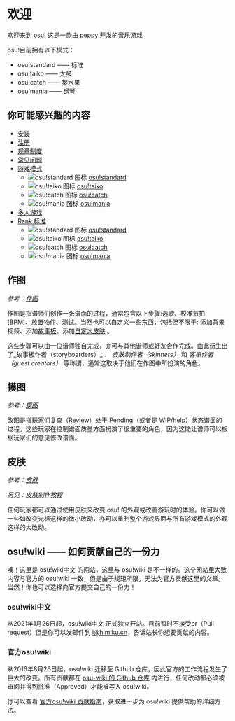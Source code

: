 # 欢迎

欢迎来到 osu! 这是一款由 peppy 开发的音乐游戏

osu!目前拥有以下模式：

* osu!standard —— 标准
* osu!taiko —— 太鼓
* osu!catch —— 接水果
* osu!mania —— 钢琴

## 你可能感兴趣的内容

* [安装](an-zhuang/windows.md)
* [注册](registration.md)
* [规章制度](https://github.com/timi137137/osu-wiki-zh/tree/28c852440d1f498c7b31afa82808e3346582bc7d/Rules/README.md)
* [常见问题](https://github.com/timi137137/osu-wiki-zh/tree/28c852440d1f498c7b31afa82808e3346582bc7d/FAQ/README.md)
* [游戏模式](https://github.com/timi137137/osu-wiki-zh/tree/28c852440d1f498c7b31afa82808e3346582bc7d/Game_mode/README.md)
  * ![osu!standard &#x56FE;&#x6807;](https://osu.ppy.sh/wiki/shared/mode/osu.png) [osu!standard](https://github.com/timi137137/osu-wiki-zh/tree/28c852440d1f498c7b31afa82808e3346582bc7d/osu!standard/README.md)
  * ![osu!taiko &#x56FE;&#x6807;](https://osu.ppy.sh/wiki/shared/mode/taiko.png) [osu!taiko](https://github.com/timi137137/osu-wiki-zh/tree/28c852440d1f498c7b31afa82808e3346582bc7d/osu!taiko/README.md)
  * ![osu!catch &#x56FE;&#x6807;](https://osu.ppy.sh/wiki/shared/mode/catch.png) [osu!catch](https://github.com/timi137137/osu-wiki-zh/tree/28c852440d1f498c7b31afa82808e3346582bc7d/osu!catch/README.md)
  * ![osu!mania &#x56FE;&#x6807;](https://osu.ppy.sh/wiki/shared/mode/mania.png) [osu!mania](https://github.com/timi137137/osu-wiki-zh/tree/28c852440d1f498c7b31afa82808e3346582bc7d/osu!mania/README.md)
* [多人游戏](https://github.com/timi137137/osu-wiki-zh/tree/28c852440d1f498c7b31afa82808e3346582bc7d/Multi/README.md)
* [Rank 标准](https://github.com/timi137137/osu-wiki-zh/tree/28c852440d1f498c7b31afa82808e3346582bc7d/Ranking_Criteria/README.md)
  * ![osu!standard &#x56FE;&#x6807;](https://osu.ppy.sh/wiki/shared/mode/osu.png) [osu!standard](https://github.com/timi137137/osu-wiki-zh/tree/28c852440d1f498c7b31afa82808e3346582bc7d/Ranking_Criteria/osu!standard/README.md)
  * ![osu!taiko &#x56FE;&#x6807;](https://osu.ppy.sh/wiki/shared/mode/taiko.png) [osu!taiko](https://github.com/timi137137/osu-wiki-zh/tree/28c852440d1f498c7b31afa82808e3346582bc7d/Ranking_Criteria/osu!taiko/README.md)
  * ![osu!catch &#x56FE;&#x6807;](https://osu.ppy.sh/wiki/shared/mode/catch.png) [osu!catch](https://github.com/timi137137/osu-wiki-zh/tree/28c852440d1f498c7b31afa82808e3346582bc7d/Ranking_Criteria/osu!catch/README.md)
  * ![osu!mania &#x56FE;&#x6807;](https://osu.ppy.sh/wiki/shared/mode/mania.png) [osu!mania](https://github.com/timi137137/osu-wiki-zh/tree/28c852440d1f498c7b31afa82808e3346582bc7d/Ranking_Criteria/osu!mania/README.md)

## 作图

_参考：_[_作图_](https://github.com/timi137137/osu-wiki-zh/tree/28c852440d1f498c7b31afa82808e3346582bc7d/Beatmapping/README.md)

作图是指谱师们创作一张谱面的过程，通常包含以下步骤:选歌、校准节拍\(BPM\)、放置物件、测试。当然也可以自定义一些东西，包括但不限于: 添加背景视频、添加[故事板](https://github.com/timi137137/osu-wiki-zh/tree/28c852440d1f498c7b31afa82808e3346582bc7d/Storyboarding/README.md)、添加[自定义皮肤](https://github.com/timi137137/osu-wiki-zh/tree/28c852440d1f498c7b31afa82808e3346582bc7d/Skinning/README.md) 。

这些步骤可以由一位谱师独自完成，亦可与其他谱师或好友合作完成。由此衍生出了_故事板作者（storyboarders）_ 、 _皮肤制作者（skinners）_ 和 _客串作者（guest creators）_ 等称谓，通常这取决于他们在作图中所扮演的角色。

## 摸图

_参考：_[_摸图_](https://github.com/timi137137/osu-wiki-zh/tree/28c852440d1f498c7b31afa82808e3346582bc7d/Modding/README.md)

改图是指玩家们复查（Review）处于 Pending（或者是 WIP/help）状态谱面的过程。这些玩家在控制谱面质量方面扮演了很重要的角色，因为这能让谱师可以根据玩家们的意见修改谱面。

## 皮肤

_参考：_[_皮肤_](https://github.com/timi137137/osu-wiki-zh/tree/28c852440d1f498c7b31afa82808e3346582bc7d/Skinning/README.md)

_另见：_[_皮肤制作教程_](https://github.com/timi137137/osu-wiki-zh/tree/28c852440d1f498c7b31afa82808e3346582bc7d/Skinning_Tutorial/README.md)

任何玩家都可以通过使用皮肤来改变 osu! 的外观或改善游玩时的体验。你可以做一些如改变光标这样的微小改动，亦可以重制整个游戏界面与所有游戏模式的外观这样的大改动。

## osu!wiki —— 如何贡献自己的一份力

噢！这里是 osu!wiki中文 的网站，这里与 osu!wiki 是不一样的。这个网站里大致内容与官方的 osu!wiki 一致，但是由于规矩所限，无法为官方贡献这里的文章。当然！你也可以选择向官方提交自己的一份力！

### osu!wiki中文

从2021年1月26日起，osu!wiki中文 正式独立开站。目前暂时不接受pr（Pull request）但是你可以发邮件到 i@hlmiku.cn，告诉站长你想要贡献的内容。

### 官方osu!wiki

从2016年8月26日起，osu!wiki 迁移至 Github 仓库，因此官方的工作流程发生了巨大的改变。所有贡献都在 [osu-wiki 的 Github 仓库](https://github.com/ppy/osu-wiki) 内进行，任何改动都必须被审阅并得到批准（Approved）才能被写入 osu!wiki。

你可以查看 [官方osu!wiki 贡献指南](https://github.com/timi137137/osu-wiki-zh/tree/28c852440d1f498c7b31afa82808e3346582bc7d/osu!_wiki_Contribution_Guide/README.md)，获取进一步为 osu!wiki 提供帮助的详细方法。

